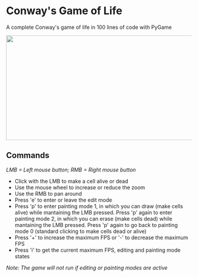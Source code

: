 # Conway's Game of Life
A complete Conway's game of life in 100 lines of code with PyGame

<img src="https://user-images.githubusercontent.com/52111108/213820072-0dda3736-bf7b-4cf2-aea3-a415e171df7f.gif" width="512" height="284">

## Commands
*LMB = Left mouse button; RMB = Right mouse button*
- Click with the LMB to make a cell alive or dead
- Use the mouse wheel to increase or reduce the zoom
- Use the RMB to pan around
- Press 'e' to enter or leave the edit mode
- Press 'p' to enter painting mode 1, in which you can draw (make cells alive) while mantaining the LMB pressed. Press 'p' again to enter painting mode 2, in which you can erase (make cells dead) while mantaining the LMB pressed. Press 'p' again to go back to painting mode 0 (standard clicking to make cells dead or alive)
- Press '+' to increase the maximum FPS or '-' to decrease the maximum FPS
- Press 'i' to get the current maximum FPS, editing and painting mode states

*Note: The game will not run if editing or painting modes are active*
